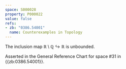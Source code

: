 ```yaml
---
space: S000028
property: P000022
value: false
refs:
- zb: "0386.54001"
  name: Counterexamples in Topology
---
```


The inclusion map $\mathbb{R}\setminus\mathbb{Q} \hookrightarrow \mathbb{R}$ is unbounded.

Asserted in the General Reference Chart for space #31 in
{{zb:0386.54001}}.
